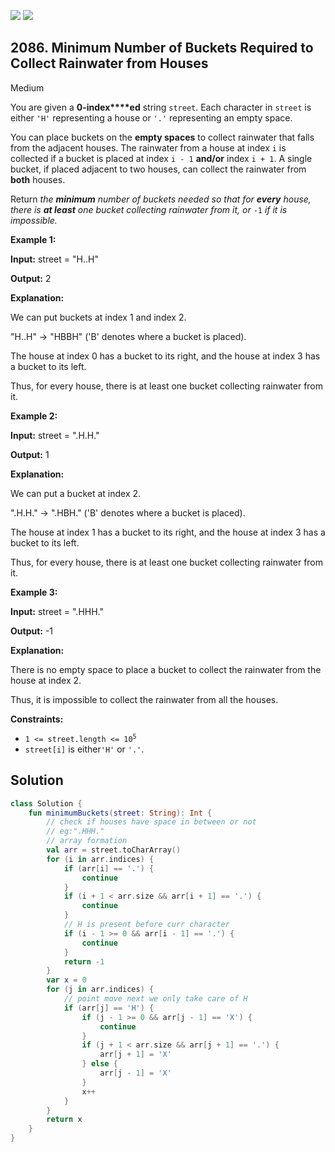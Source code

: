 [![](https://img.shields.io/github/stars/javadev/LeetCode-in-Kotlin?label=Stars&style=flat-square)](https://github.com/javadev/LeetCode-in-Kotlin)
[![](https://img.shields.io/github/forks/javadev/LeetCode-in-Kotlin?label=Fork%20me%20on%20GitHub%20&style=flat-square)](https://github.com/javadev/LeetCode-in-Kotlin/fork)

## 2086\. Minimum Number of Buckets Required to Collect Rainwater from Houses

Medium

You are given a **0-index****ed** string `street`. Each character in `street` is either `'H'` representing a house or `'.'` representing an empty space.

You can place buckets on the **empty spaces** to collect rainwater that falls from the adjacent houses. The rainwater from a house at index `i` is collected if a bucket is placed at index `i - 1` **and/or** index `i + 1`. A single bucket, if placed adjacent to two houses, can collect the rainwater from **both** houses.

Return _the **minimum** number of buckets needed so that for **every** house, there is **at least** one bucket collecting rainwater from it, or_ `-1` _if it is impossible._

**Example 1:**

**Input:** street = "H..H"

**Output:** 2

**Explanation:**

We can put buckets at index 1 and index 2.

"H..H" -> "HBBH" ('B' denotes where a bucket is placed).

The house at index 0 has a bucket to its right, and the house at index 3 has a bucket to its left.

Thus, for every house, there is at least one bucket collecting rainwater from it. 

**Example 2:**

**Input:** street = ".H.H."

**Output:** 1

**Explanation:**

We can put a bucket at index 2.

".H.H." -> ".HBH." ('B' denotes where a bucket is placed).

The house at index 1 has a bucket to its right, and the house at index 3 has a bucket to its left.

Thus, for every house, there is at least one bucket collecting rainwater from it. 

**Example 3:**

**Input:** street = ".HHH."

**Output:** -1

**Explanation:**

There is no empty space to place a bucket to collect the rainwater from the house at index 2.

Thus, it is impossible to collect the rainwater from all the houses. 

**Constraints:**

*   <code>1 <= street.length <= 10<sup>5</sup></code>
*   `street[i]` is either`'H'` or `'.'`.

## Solution

```kotlin
class Solution {
    fun minimumBuckets(street: String): Int {
        // check if houses have space in between or not
        // eg:".HHH."
        // array formation
        val arr = street.toCharArray()
        for (i in arr.indices) {
            if (arr[i] == '.') {
                continue
            }
            if (i + 1 < arr.size && arr[i + 1] == '.') {
                continue
            }
            // H is present before curr character
            if (i - 1 >= 0 && arr[i - 1] == '.') {
                continue
            }
            return -1
        }
        var x = 0
        for (j in arr.indices) {
            // point move next we only take care of H
            if (arr[j] == 'H') {
                if (j - 1 >= 0 && arr[j - 1] == 'X') {
                    continue
                }
                if (j + 1 < arr.size && arr[j + 1] == '.') {
                    arr[j + 1] = 'X'
                } else {
                    arr[j - 1] = 'X'
                }
                x++
            }
        }
        return x
    }
}
```